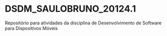 # DSDM_SAULOBRUNO_20124.1
Repositório para atividades da disciplina de Desenvolvimento de Software para Dispositivos Móveis
